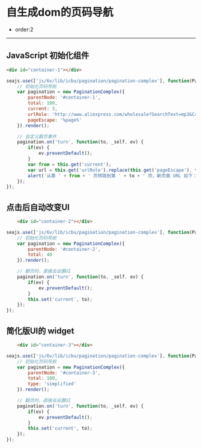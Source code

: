 # 自生成dom的页码导航

- order:2

---

<link rel="stylesheet" href="http://style.aliunicorn.com/css/6v/apollo/core/core-ws.css?t=0_0" />
<link rel="stylesheet" href="http://style.aliunicorn.com/css/6v/apollo/mod/pagination/pagination-ws.css?t=0_0" />
<style>
.ui-pagination{font-size:12px;}
</style>

## JavaScript 初始化组件

````html
<div id="container-1"></div>
````

````js
seajs.use(['js/6v/lib/icbu/pagination/pagination-complex'], function(PaginationComplex) {
	// 初始化页码导航
	var pagination = new PaginationComplex({
		parentNode: '#container-1',
		total: 100,
		current: 3,
		urlRole: 'http://www.aliexpress.com/wholesale?SearchText=mp3&CatId=0&manual=y&page=%page%',
		pageEscape: '%page%'
	}).render();

	// 自定义翻页事件
	pagination.on('turn', function(to, _self, ev) {
		if(ev) {
			ev.preventDefault();
		}
		var from = this.get('current');
		var url = this.get('urlRole').replace(this.get('pageEscape'), to);
		alert('从第 ' + from + ' 页转跳到第 ' + to + ' 页，新页面 URL 如下：' + "\n" + url);
	});
});
````

## 点击后自动改变UI

````html
	<div id="container-2"></div>
````


````js
seajs.use(['js/6v/lib/icbu/pagination/pagination-complex'], function(PaginationComplex) {
	// 初始化页码导航
	var pagination = new PaginationComplex({
		parentNode: '#container-2',
		total: 40
	}).render();

	// 翻页时，直接去设置UI
	pagination.on('turn', function(to, _self, ev) {
		if(ev) {
			ev.preventDefault();
		}
		this.set('current', to);
	});
});
````

## 简化版UI的 widget

````html
	<div id="container-3"></div>
````


````js
seajs.use(['js/6v/lib/icbu/pagination/pagination-complex'], function(PaginationComplex) {
	// 初始化页码导航
	var pagination = new PaginationComplex({
		parentNode: '#container-3',
		total: 100,
		type: 'simplified'
	}).render();

	// 翻页时，直接去设置UI
	pagination.on('turn', function(to, _self, ev) {
		if(ev) {
			ev.preventDefault();
		}
		this.set('current', to);
	});
});
````
